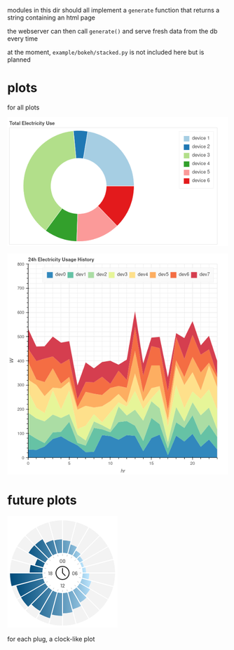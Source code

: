 modules in this dir should all implement a `generate` function that returns a
string containing an html page

the webserver can then call `generate()` and serve fresh data from the db every
time

at the moment, `example/bokeh/stacked.py` is not included here but is planned

# plots

for all plots

![](../example/bokeh/donut-tot-elec.png)

![](../example/bokeh/stacked.png)

# future plots

![](../example/bokeh/clock.png)

for each plug, a clock-like plot
